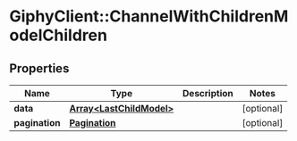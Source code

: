 # GiphyClient::ChannelWithChildrenModelChildren

## Properties
Name | Type | Description | Notes
------------ | ------------- | ------------- | -------------
**data** | [**Array&lt;LastChildModel&gt;**](LastChildModel.md) |  | [optional] 
**pagination** | [**Pagination**](Pagination.md) |  | [optional] 


